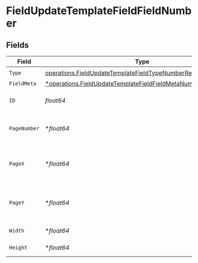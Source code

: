 # FieldUpdateTemplateFieldFieldNumber


## Fields

| Field                                                                                                                                           | Type                                                                                                                                            | Required                                                                                                                                        | Description                                                                                                                                     |
| ----------------------------------------------------------------------------------------------------------------------------------------------- | ----------------------------------------------------------------------------------------------------------------------------------------------- | ----------------------------------------------------------------------------------------------------------------------------------------------- | ----------------------------------------------------------------------------------------------------------------------------------------------- |
| `Type`                                                                                                                                          | [operations.FieldUpdateTemplateFieldTypeNumberRequestBody1](../../models/operations/fieldupdatetemplatefieldtypenumberrequestbody1.md)          | :heavy_check_mark:                                                                                                                              | N/A                                                                                                                                             |
| `FieldMeta`                                                                                                                                     | [*operations.FieldUpdateTemplateFieldFieldMetaNumberRequestBody](../../models/operations/fieldupdatetemplatefieldfieldmetanumberrequestbody.md) | :heavy_minus_sign:                                                                                                                              | N/A                                                                                                                                             |
| `ID`                                                                                                                                            | *float64*                                                                                                                                       | :heavy_check_mark:                                                                                                                              | The ID of the field to update.                                                                                                                  |
| `PageNumber`                                                                                                                                    | **float64*                                                                                                                                      | :heavy_minus_sign:                                                                                                                              | The page number the field will be on.                                                                                                           |
| `PageX`                                                                                                                                         | **float64*                                                                                                                                      | :heavy_minus_sign:                                                                                                                              | The X coordinate of where the field will be placed.                                                                                             |
| `PageY`                                                                                                                                         | **float64*                                                                                                                                      | :heavy_minus_sign:                                                                                                                              | The Y coordinate of where the field will be placed.                                                                                             |
| `Width`                                                                                                                                         | **float64*                                                                                                                                      | :heavy_minus_sign:                                                                                                                              | The width of the field.                                                                                                                         |
| `Height`                                                                                                                                        | **float64*                                                                                                                                      | :heavy_minus_sign:                                                                                                                              | The height of the field.                                                                                                                        |